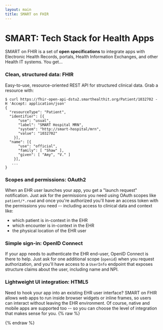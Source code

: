 ```yaml
---
layout: main
title: SMART on FHIR
---
```


# SMART: Tech Stack for Health Apps

SMART on FHIR is a set of **open specifications** to integrate apps with
Electronic Health Records, portals, Health Information Exchanges, and other
Health IT systems. You get...

<h3 id="clean"> Clean, structured data:  <b>FHIR</b></h3>

Easy-to-use, resource-oriented REST API for structured clinical data. Grab a
resource with:

```
$ curl https://fhir-open-api-dstu2.smarthealthit.org/Patient/1032702 -H 'Accept: application/json'
{
  "resourceType": "Patient",
  "identifier": [{
      "use": "usual",
      "label": "SMART Hospital MRN",
      "system": "http://smart-hospital/mrn",
      "value": "1032702"
    }],
  "name": [{
      "use": "official",
      "family": [ "Shaw" ],
      "given": [ "Amy", "V." ]
    }], 
   ...
}
```

<h3 id="oauth">Scopes and permissions:  <b>OAuth2</b></h3>

When an EHR user launches your app, you get a "launch request" notification.
Just ask for the permissions you need using OAuth scopes like `patient/*.read`
and once you're authorized you'll have an access token with the permissions you
need -- including access to clinical data and context like:

 * which patient is in-context in the EHR
 * which encounter is in-context in the EHR
 * the physical location of the EHR user

<h3 id="openid">Simple sign-in:  <b>OpenID Connect</b></h3>

If your app needs to authenticate the EHR end-user, OpenID Connect is there to
help. Just ask for one additional scope (`openid`) when you request
authorization, and you'll have access to a `UserInfo` endpoint that exposes
structure claims about the user, including name and NPI.

<h3 id="html">Lightweight UI integration:  <b>HTML5</b></h3>

Need to hook your app into an existing EHR user interface? SMART on FHIR allows
web apps to run inside browser widgets or inline frames, so users can interact
without leaving the EHR environment. Of course, native and mobile apps are
supported too -- so you can choose the level of integration that makes sense
for you.
{% raw %}
<!--
<example>
**An example here**
<pre>
pre
</pre>
</example>
-->
{% endraw %}
